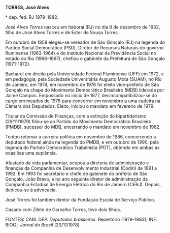 **TORRES, José Alves**

\* dep. fed. RJ 1979-1982.

*José Alves Torres* nasceu em Itaboraí (RJ) no dia 9 de dezembro de
1932, filho de José Alves Torres e de Ester de Sousa Torres.

Em outubro de 1958 elegeu-se vereador de São Gonçalo (RJ) na legenda do
Partido Social Democrático (PSD). Diretor de Recursos Naturais do
governo fluminense (1963-1964) e do Instituto Nacional de Previdência
Social no estado do Rio (1966-1967), chefiou o gabinete da Prefeitura de
São Gonçalo (1971-1972).

Bacharel em direito pela Universidade Federal Fluminense (UFF) em 1972,
e em pedagogia, pela Sociedade Universitária Augusto Mota (SUAM), no Rio
de Janeiro, em 1974, em novembro de 1976 foi eleito vice-prefeito de São
Gonçalo na chapa do Movimento Democrático Brasileiro (MDB) liderada por
Jaime Campos. Empossado no início de 1977, desincompatibilizou-se do
cargo em meados de 1978 para concorrer em novembro a uma cadeira na
Câmara dos Deputados. Eleito, iniciou o mandato em fevereiro de 1979.

Titular da Comissão de Finanças, com a extinção do bipartidarismo
(29/11/1979) filiou-se ao Partido do Movimento Democrático Brasileiro
(PMDB), sucessor do MDB, encerrando o mandato em novembro de 1982.

Tentou retomar a carreira política em novembro de 1986, concorrendo a
deputado federal ainda na legenda do PMDB, e em outubro de 1990, pela
legenda do Partido Democrático Trabalhista (PDT), obtendo em ambas as
ocasiões uma suplência.

Afastado da vida parlamentar, ocupou a diretoria de administração e
finanças da Companhia de Desenvolvimento Industrial (Codin) de 1991 a
1992. Em 1993 foi secretário e chefe de gabinete do prefeito de São
Gonçalo, João Bravo, e no ano seguinte diretor de administração da
Companhia Estadual de Energia Elétrica do Rio de Janeiro (CERJ). Depois,
dedicou-se à advocacia.

José Torres foi também diretor da Fundação Escola de Serviço Público.

Casado com Zilete de Carvalho Torres, teve dois filhos.

FONTES: CÂM. DEP. *Deputados brasileiros*. Repertório (1979-1983); INF.
BIOG.; *Jornal do Brasil* (20/11/1978).
